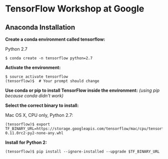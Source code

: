 # TensorFlow Workshop at Google

## Anaconda Installation

**Create a conda environment called tensorflow:**

Python 2.7
```
$ conda create -n tensorflow python=2.7
```

**Activate the environment:**

```
$ source activate tensorflow
(tensorflow)$  # Your prompt should change
```
 
**Use conda or pip to install TensorFlow inside the environment:**
*(using pip because conda didn't work)*

**Select the correct binary to install:**

Mac OS X, CPU only, Python 2.7:
```
(tensorflow)$ export TF_BINARY_URL=https://storage.googleapis.com/tensorflow/mac/cpu/tensorflow-0.11.0rc2-py2-none-any.whl
```
**Install for Python 2:**
```
(tensorflow)$ pip install --ignore-installed --upgrade $TF_BINARY_URL
```
